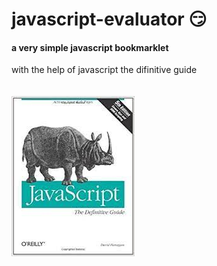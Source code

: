# javascript-evaluator 😏                           
#### a very simple javascript bookmarklet 
 
with the help of javascript the difinitive guide<br/><br/><br/>
![difinitive guide](download.jpg)
